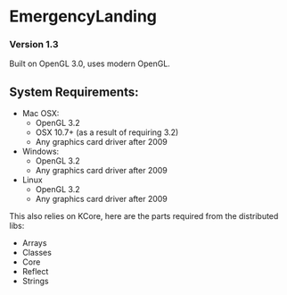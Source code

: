 EmergencyLanding
================

### Version 1.3 ###


Built on OpenGL 3.0, uses modern OpenGL.

System Requirements:
----
* Mac OSX:
    * OpenGL 3.2
    * OSX 10.7+ (as a result of requiring 3.2)
    * Any graphics card driver after 2009
* Windows:
    * OpenGL 3.2
    * Any graphics card driver after 2009
* Linux
    * OpenGL 3.2
    * Any graphics card driver after 2009

This also relies on KCore, here are the parts required from the distributed libs:
* Arrays
* Classes
* Core
* Reflect
* Strings

